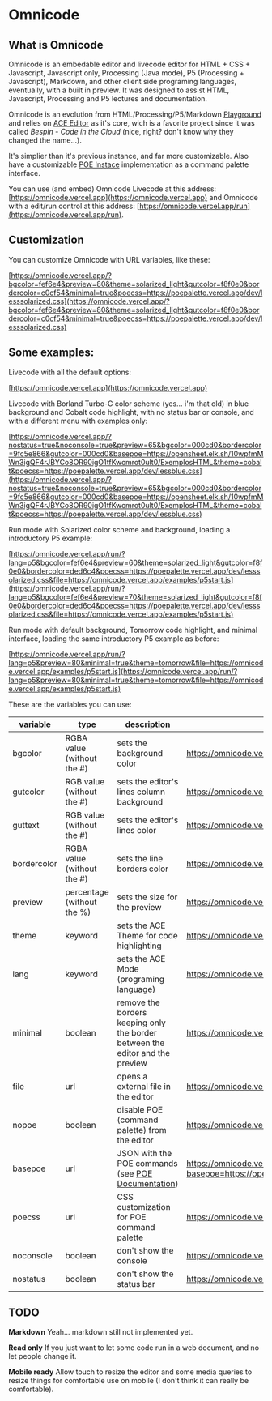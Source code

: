 # Omnicode

## What is Omnicode

Omnicode is an embedable editor and livecode editor for HTML + CSS + Javascript, Javascript only, Processing (Java mode), P5 (Processing + Javascript), Markdown, and other client side programing languages, eventually, with a built in preview. It was designed to assist HTML, Javascript, Processing and P5 lectures and documentation.

Omnicode is an evolution from HTML/Processing/P5/Markdown [Playground](https://github.com/ranoya/Playground) and relies on [ACE Editor](https://ace.c9.io/) as it's core, wich is a favorite project since it was called _Bespin - Code in the Cloud_ (nice, right? don't know why they changed the name...).

It's simplier than it's previous instance, and far more customizable. Also have a customizable [POE Instace](https://github.com/ranoya/poepalette) implementation as a command palette interface.

You can use (and embed) Omnicode Livecode at this address: [https://omnicode.vercel.app](https://omnicode.vercel.app) and Omnicode with a edit/run control at this address: [https://omnicode.vercel.app/run](https://omnicode.vercel.app/run).

## Customization

You can customize Omnicode with URL variables, like these:

[https://omnicode.vercel.app/?bgcolor=fef6e4&preview=80&theme=solarized_light&gutcolor=f8f0e0&bordercolor=c0cf54&minimal=true&poecss=https://poepalette.vercel.app/dev/lesssolarized.css](https://omnicode.vercel.app/?bgcolor=fef6e4&preview=80&theme=solarized_light&gutcolor=f8f0e0&bordercolor=c0cf54&minimal=true&poecss=https://poepalette.vercel.app/dev/lesssolarized.css)

## Some examples:

Livecode with all the default options:

[https://omnicode.vercel.app](https://omnicode.vercel.app)

Livecode with Borland Turbo-C color scheme (yes... i'm that old) in blue background and Cobalt code highlight, with no status bar or console, and with a different menu with examples only:

[https://omnicode.vercel.app/?nostatus=true&noconsole=true&preview=65&bgcolor=000cd0&bordercolor=9fc5e866&gutcolor=000cd0&basepoe=https://opensheet.elk.sh/10wpfmMWn3igQF4rJBYCo8OR90igO1tfKwcmrot0ult0/ExemplosHTML&theme=cobalt&poecss=https://poepalette.vercel.app/dev/lessblue.css](https://omnicode.vercel.app/?nostatus=true&noconsole=true&preview=65&bgcolor=000cd0&bordercolor=9fc5e866&gutcolor=000cd0&basepoe=https://opensheet.elk.sh/10wpfmMWn3igQF4rJBYCo8OR90igO1tfKwcmrot0ult0/ExemplosHTML&theme=cobalt&poecss=https://poepalette.vercel.app/dev/lessblue.css)

Run mode with Solarized color scheme and background, loading a introductory P5 example:

[https://omnicode.vercel.app/run/?lang=p5&bgcolor=fef6e4&preview=60&theme=solarized_light&gutcolor=f8f0e0&bordercolor=ded6c4&poecss=https://poepalette.vercel.app/dev/lesssolarized.css&file=https://omnicode.vercel.app/examples/p5start.js](https://omnicode.vercel.app/run/?lang=p5&bgcolor=fef6e4&preview=70&theme=solarized_light&gutcolor=f8f0e0&bordercolor=ded6c4&poecss=https://poepalette.vercel.app/dev/lesssolarized.css&file=https://omnicode.vercel.app/examples/p5start.js)

Run mode with default background, Tomorrow code highlight, and minimal interface, loading the same introductory P5 example as before:

[https://omnicode.vercel.app/run/?lang=p5&preview=80&minimal=true&theme=tomorrow&file=https://omnicode.vercel.app/examples/p5start.js](https://omnicode.vercel.app/run/?lang=p5&preview=80&minimal=true&theme=tomorrow&file=https://omnicode.vercel.app/examples/p5start.js)

These are the variables you can use:

| variable    | type                       | description                                                                                | example                                                                                                                 |
| ----------- | -------------------------- | ------------------------------------------------------------------------------------------ | ----------------------------------------------------------------------------------------------------------------------- |
| bgcolor     | RGBA value (without the #) | sets the background color                                                                  | https://omnicode.vercel.app/?bgcolor=fef6e4                                                                             |
| gutcolor    | RGB value (without the #)  | sets the editor's lines column background                                                  | https://omnicode.vercel.app/?gutcolor=f8f0e0                                                                            |
| guttext     | RGB value (without the #)  | sets the editor's lines color                                                              | https://omnicode.vercel.app/?gutcolor=FF0000                                                                            |
| bordercolor | RGBA value (without the #) | sets the line borders color                                                                | https://omnicode.vercel.app/?bordercolor=c0cf54                                                                         |
| preview     | percentage (without the %) | sets the size for the preview                                                              | https://omnicode.vercel.app/?preview=50                                                                                 |
| theme       | keyword                    | sets the ACE Theme for code highlighting                                                   | https://omnicode.vercel.app/?theme=cobalt                                                                               |
| lang        | keyword                    | sets the ACE Mode (programing language)                                                    | https://omnicode.vercel.app/?lang=markdown                                                                              |
| minimal     | boolean                    | remove the borders keeping only the border between the editor and the preview              | https://omnicode.vercel.app/?minimal=true&bordercolor=c0cf54                                                            |
| file        | url                        | opens a external file in the editor                                                        | https://omnicode.vercel.app/?file=https://omnicode.vercel.app/example/myfile.html                                       |
| nopoe       | boolean                    | disable POE (command palette) from the editor                                              | https://omnicode.vercel.app/?nopoe=true                                                                                 |
| basepoe     | url                        | JSON with the POE commands (see [POE Documentation](https://github.com/ranoya/poepalette)) | https://omnicode.vercel.app/?basepoe=https://opensheet.elk.sh/10wpfmMWn3igQF4rJBYCo8OR90igO1tfKwcmrot0ult0/ExemplosHTML |
| poecss      | url                        | CSS customization for POE command palette                                                  | https://omnicode.vercel.app/?poecss=https://poepalette.vercel.app/dev/lesssolarized.css                                 |
| noconsole   | boolean                    | don't show the console                                                                     | https://omnicode.vercel.app/run/?noconsole=true                                                                         |
| nostatus    | boolean                    | don't show the status bar                                                                  | https://omnicode.vercel.app/?nostatus=true                                                                              |

## TODO

**Markdown**
Yeah... markdown still not implemented yet.

**Read only**
If you just want to let some code run in a web document, and no let people change it.

**Mobile ready**
Allow touch to resize the editor and some media queries to resize things for comfortable use on mobile (I don't think it can really be comfortable).
